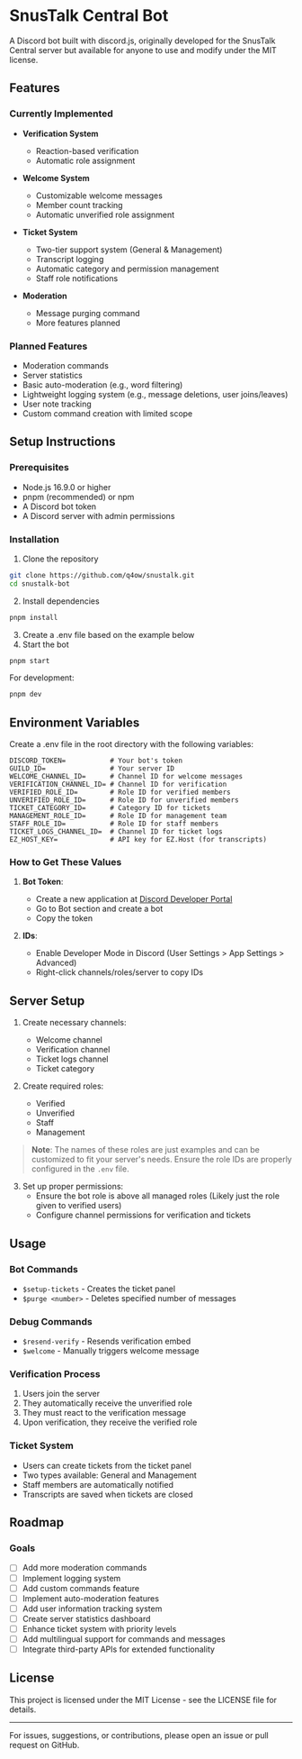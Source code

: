 # SnusTalk Central Bot

A Discord bot built with discord.js, originally developed for the SnusTalk Central server but available for anyone to use and modify under the MIT license.

## Features

### Currently Implemented
- **Verification System**
  - Reaction-based verification
  - Automatic role assignment

- **Welcome System**
  - Customizable welcome messages
  - Member count tracking
  - Automatic unverified role assignment

- **Ticket System**
  - Two-tier support system (General & Management)
  - Transcript logging
  - Automatic category and permission management
  - Staff role notifications

- **Moderation**
  - Message purging command
  - More features planned

### Planned Features
- Moderation commands
- Server statistics
- Basic auto-moderation (e.g., word filtering)
- Lightweight logging system (e.g., message deletions, user joins/leaves)
- User note tracking
- Custom command creation with limited scope

## Setup Instructions

### Prerequisites
- Node.js 16.9.0 or higher
- pnpm (recommended) or npm
- A Discord bot token
- A Discord server with admin permissions

### Installation
1. Clone the repository
```bash
git clone https://github.com/q4ow/snustalk.git
cd snustalk-bot
```

2. Install dependencies
```bash
pnpm install
```

3. Create a .env file based on the example below
4. Start the bot
```bash
pnpm start
```

For development:
```bash
pnpm dev
```

## Environment Variables

Create a .env file in the root directory with the following variables:

```env
DISCORD_TOKEN=           # Your bot's token
GUILD_ID=                # Your server ID
WELCOME_CHANNEL_ID=      # Channel ID for welcome messages
VERIFICATION_CHANNEL_ID= # Channel ID for verification
VERIFIED_ROLE_ID=        # Role ID for verified members
UNVERIFIED_ROLE_ID=      # Role ID for unverified members
TICKET_CATEGORY_ID=      # Category ID for tickets
MANAGEMENT_ROLE_ID=      # Role ID for management team
STAFF_ROLE_ID=           # Role ID for staff members
TICKET_LOGS_CHANNEL_ID=  # Channel ID for ticket logs
EZ_HOST_KEY=             # API key for EZ.Host (for transcripts)
```

### How to Get These Values

1. **Bot Token**: 
   - Create a new application at [Discord Developer Portal](https://discord.com/developers/applications)
   - Go to Bot section and create a bot
   - Copy the token

2. **IDs**:
   - Enable Developer Mode in Discord (User Settings > App Settings > Advanced)
   - Right-click channels/roles/server to copy IDs

## Server Setup

1. Create necessary channels:
   - Welcome channel
   - Verification channel
   - Ticket logs channel
   - Ticket category

2. Create required roles:
    - Verified
    - Unverified
    - Staff
    - Management

> **Note**: The names of these roles are just examples and can be customized to fit your server's needs. Ensure the role IDs are properly configured in the `.env` file.

3. Set up proper permissions:
   - Ensure the bot role is above all managed roles (Likely just the role given to verified users)
   - Configure channel permissions for verification and tickets

## Usage

### Bot Commands
- `$setup-tickets` - Creates the ticket panel
- `$purge <number>` - Deletes specified number of messages

### Debug Commands
- `$resend-verify` - Resends verification embed
- `$welcome` - Manually triggers welcome message

### Verification Process
1. Users join the server
2. They automatically receive the unverified role
3. They must react to the verification message
4. Upon verification, they receive the verified role

### Ticket System
- Users can create tickets from the ticket panel
- Two types available: General and Management
- Staff members are automatically notified
- Transcripts are saved when tickets are closed

## Roadmap

### Goals
- [ ] Add more moderation commands
- [ ] Implement logging system
- [ ] Add custom commands feature
- [ ] Implement auto-moderation features
- [ ] Add user information tracking system
- [ ] Create server statistics dashboard
- [ ] Enhance ticket system with priority levels
- [ ] Add multilingual support for commands and messages
- [ ] Integrate third-party APIs for extended functionality

## License

This project is licensed under the MIT License - see the LICENSE file for details.

---

For issues, suggestions, or contributions, please open an issue or pull request on GitHub.
